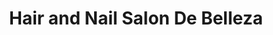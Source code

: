 ---
title: "Hair and Nail Salon De Belleza"
url: /bogota/hair-and-nail-salon-de-belleza/
shop: Friseur
---